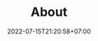 ---
title: "About"
date: 2022-07-15T21:20:58+07:00
draft: false
type : About
featured_image: "hugo.png"


---